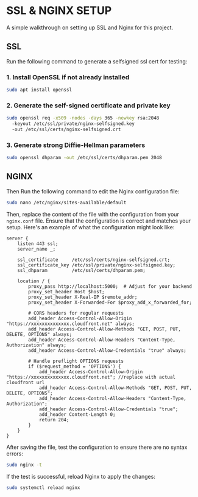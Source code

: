# SSL & NGINX SETUP
A simple walkthrough on setting up SSL and Nginx for this project.

## SSL
Run the following command to generate a selfsigned ssl cert for testing:
### 1. Install OpenSSL if not already installed
```bash
sudo apt install openssl
```
### 2. Generate the self-signed certificate and private key
```bash
sudo openssl req -x509 -nodes -days 365 -newkey rsa:2048
  -keyout /etc/ssl/private/nginx-selfsigned.key
  -out /etc/ssl/certs/nginx-selfsigned.crt
```
### 3. Generate strong Diffie-Hellman parameters
```bash
sudo openssl dhparam -out /etc/ssl/certs/dhparam.pem 2048
```
## NGINX
Then Run the following command to edit the Nginx configuration file:

```bash
sudo nano /etc/nginx/sites-available/default
```

Then, replace the content of the file with the configuration from your `nginx.conf` file. Ensure that the configuration is correct and matches your setup. Here's an example of what the configuration might look like:

```nginx
server {
    listen 443 ssl;
    server_name _;

    ssl_certificate     /etc/ssl/certs/nginx-selfsigned.crt;
    ssl_certificate_key /etc/ssl/private/nginx-selfsigned.key;
    ssl_dhparam         /etc/ssl/certs/dhparam.pem;

    location / {
        proxy_pass http://localhost:5000;  # Adjust for your backend
        proxy_set_header Host $host;
        proxy_set_header X-Real-IP $remote_addr;
        proxy_set_header X-Forwarded-For $proxy_add_x_forwarded_for;

        # CORS headers for regular requests
        add_header Access-Control-Allow-Origin "https://xxxxxxxxxxxxxx.cloudfront.net" always;
        add_header Access-Control-Allow-Methods "GET, POST, PUT, DELETE, OPTIONS" always;
        add_header Access-Control-Allow-Headers "Content-Type, Authorization" always;
        add_header Access-Control-Allow-Credentials "true" always;

        # Handle preflight OPTIONS requests
        if ($request_method = 'OPTIONS') {
            add_header Access-Control-Allow-Origin "https://xxxxxxxxxxxxxx.cloudfront.net"; //replace with actual cloudfront url
            add_header Access-Control-Allow-Methods "GET, POST, PUT, DELETE, OPTIONS";
            add_header Access-Control-Allow-Headers "Content-Type, Authorization";
            add_header Access-Control-Allow-Credentials "true";
            add_header Content-Length 0;
            return 204;
        }
    }
}
```

After saving the file, test the configuration to ensure there are no syntax errors:

```bash
sudo nginx -t
```

If the test is successful, reload Nginx to apply the changes:

```bash
sudo systemctl reload nginx
```
